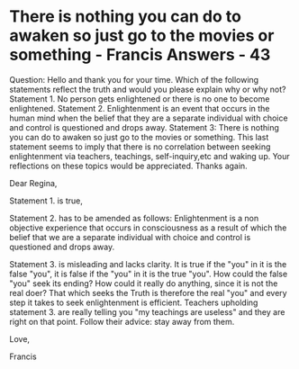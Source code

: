 # There is nothing you can do to awaken so just go to the movies or something - Francis Answers - 43

Question: Hello and thank you for your time. Which of the following statements reflect the truth and would you please explain why or why not? Statement 1. No person gets enlightened or there is no one to become enlightened. Statement 2. Enlightenment is an event that occurs in the human mind when the belief that they are a separate individual with choice and control is questioned and drops away. Statement 3: There is nothing you can do to awaken so just go to the movies or something. This last statement seems to imply that there is no correlation between seeking enlightenment via teachers, teachings, self-inquiry,etc and waking up. Your reflections on these topics would be appreciated. Thanks again.

  

Dear Regina,

  

Statement 1. is true,&nbsp;

Statement 2. has to be amended as follows: Enlightenment is a non objective experience that occurs in consciousness as a result of which the belief that we are a separate individual with choice and control is questioned and drops away.

Statement 3. is misleading and lacks clarity. It is true if the &quot;you&quot; in it is the false &quot;you&quot;, it is false if the &quot;you&quot; in it is the true &quot;you&quot;. How could the false &quot;you&quot; seek its ending? How could it really do anything, since it is not the real doer? That which seeks the Truth is therefore the real &quot;you&quot; and every step it takes to seek enlightenment is efficient. Teachers upholding statement 3. are really telling you &quot;my teachings are useless&quot; and they are right on that point. Follow their advice: stay away from them.

  

Love,

  

Francis

  

